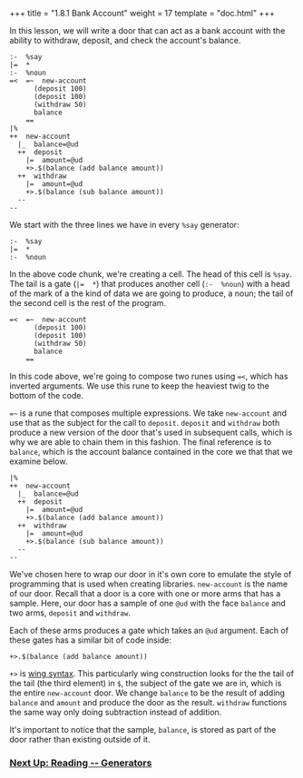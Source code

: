+++
title = "1.8.1 Bank Account"
weight = 17
template = "doc.html"
+++

In this lesson, we will write a door that can act as a bank account with the ability to withdraw, deposit, and check the account's balance.

```hoon
:-  %say
|=  *
:-  %noun
=<  =~  new-account
      (deposit 100)
      (deposit 100)
      (withdraw 50)
      balance
    ==
|%
++  new-account
  |_  balance=@ud
  ++  deposit
    |=  amount=@ud
    +>.$(balance (add balance amount))
  ++  withdraw
    |=  amount=@ud
    +>.$(balance (sub balance amount))
  --
--
```

We start with the three lines we have in every `%say` generator:

```hoon
:-  %say
|=  *
:-  %noun
```

In the above code chunk, we're creating a cell. The head of this cell is `%say`. The tail is a gate (`|=  *`) that produces another cell (`:-  %noun`) with a head of the mark of a the kind of data we are going to produce, a noun; the tail of the second cell is the rest of the program.

```hoon
=<  =~  new-account
      (deposit 100)
      (deposit 100)
      (withdraw 50)
      balance
    ==
```

In this code above, we're going to compose two runes using `=<`, which has inverted arguments. We use this rune to keep the heaviest twig to the bottom of the code.

`=~` is a rune that composes multiple expressions. We take `new-account` and use that as the subject for the call to `deposit`. `deposit` and `withdraw` both produce a new version of the door that's used in subsequent calls, which is why we are able to chain them in this fashion. The final reference is to `balance`, which is the account balance contained in the core we that that we examine below.

```hoon
|%
++  new-account
  |_  balance=@ud
  ++  deposit
    |=  amount=@ud
    +>.$(balance (add balance amount))
  ++  withdraw
    |=  amount=@ud
    +>.$(balance (sub balance amount))
  --
--
```

We've chosen here to wrap our door in it's own core to emulate the style of programming that is used when creating libraries. `new-account` is the name of our door. Recall that a door is a core with one or more arms that has a sample. Here, our door has a sample of one `@ud` with the face `balance` and two arms, `deposit` and `withdraw`.

Each of these arms produces a gate which takes an `@ud` argument. Each of these gates has a similar bit of code inside:

```hoon
+>.$(balance (add balance amount))
```

`+>` is [wing syntax](/docs/reference/hoon-expressions/limb/limb/). This particularly wing construction looks for the the tail of the tail (the third element) in `$`, the subject of the gate we are in, which is the entire `new-account` door. We change `balance` to be the result of adding `balance` and `amount` and produce the door as the result. `withdraw` functions the same way only doing subtraction instead of addition.

It's important to notice that the sample, `balance`, is stored as part of the door rather than existing outside of it.

### [Next Up: Reading -- Generators](../generators)

